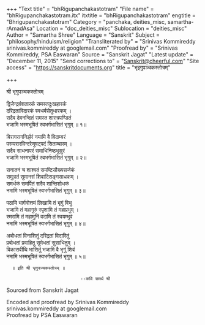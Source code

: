 +++
"Text title" = "bhRigupanchakastotram"
"File name" = "bhRigupanchakastotram.itx"
itxtitle = "bhRigupanchakastotram"
engtitle = "Bhrigupanchakastotram"
Category = "panchaka, deities_misc, samartha-rAmadAsa"
Location = "doc_deities_misc"
Sublocation = "deities_misc"
Author = "Samartha Shree"
Language = "Sanskrit"
Subject = "philosophy/hinduism/religion"
"Transliterated by" = "Srinivas Kommireddy srinivas.kommireddy at googlemail.com"
"Proofread by" = "Srinivas Kommireddy, PSA Easwaran"
Source = "Sanskrit Jagat"
"Latest update" = "December 11, 2015"
"Send corrections to" = "Sanskrit@cheerful.com"
"Site access" = "https://sanskritdocuments.org"
title = "भृइगुपञ्चकस्तोत्रम्"

+++
  
 श्री भृगुपञ्चकस्तोत्रम्   
  
द्विजेन्द्रवंशतारकं समस्तदुःखहारकं  
दरिद्रताविदारकं स्वधर्मसेतुधारकम् ।  
सदैव देवनन्दितं समस्त शास्त्रपण्डितं  
भजामि भस्मभूषितं स्वभर्गभासितं भृगुम् ॥ १॥  
  
विरागरागनिर्झरं नमामि वै विदाम्वरं  
परम्परारविन्दरेणुषट्पदं सिताम्बारम् ।  
सदैव साधनापरं समाधिनिष्ठभूसुरं  
भजामि भस्मभूषितं स्वभर्गभासितं भृगुम् ॥ २॥  
  
सनातनं च शाश्वतं समष्टिसौख्यसर्जकं  
समुन्नतं सुमानसं शिवादिसङ्गसाधकम् ।  
समर्धकं समर्पितं सदैव शान्तिशोधकं  
नमामि भस्मभूषितं स्वभर्गभासितं भृगुम् ॥ ३॥  
  
पठामि भार्गवोत्तमं लिखामि तं भृगुं विभु  
भजामि तं महागुरुं स्पृशामि तं महाप्रभुम् ।  
स्मरामि तं महामुनिं वदामि तं स्वयम्भुवं  
नमामि भस्मभूषितं स्वभर्गभासितं भृगुम् ॥ ४॥  
  
अबोधतां विनाशितुं दरिद्रतां विदारितुं  
प्रबोधतां प्रवाहितु सुमेधतां सुसाधितुम् ।  
विकासवीथि भासितुं भजामि वै भृगुं शिवं  
नमामि भस्मभूषितं स्वभर्गभासितं भृगुम् ॥ ५॥  
  
      ॥ इति श्री भृगुपञ्चकस्तोत्रम् ॥  
  
                               --कवि समर्थ श्री  
  
  
Sourced from Sanskrit Jagat  
  
Encoded and proofread by Srinivas Kommireddy  
srinivas.kommireddy at googlemail.com  
Proofread by PSA Easwaran  
  
  
